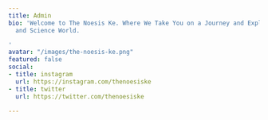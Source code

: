 ```yaml
---
title: Admin
bio: 'Welcome to The Noesis Ke. Where We Take You on a Journey and Explore The Technology
  and Science World.

'
avatar: "/images/the-noesis-ke.png"
featured: false
social:
- title: instagram
  url: https://instagram.com/thenoesiske
- title: twitter
  url: https://twitter.com/thenoesiske

---
```

